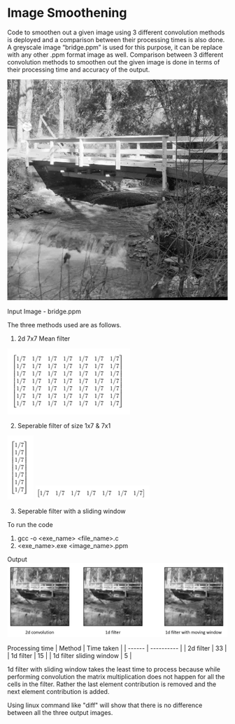 # Image Smoothening 
Code to smoothen out a given image using 3 different convolution methods is deployed and a comparison between their processing times is also done. A greyscale image “bridge.ppm” is used for this purpose, it can be replace with any other .ppm format image as well. Comparison between 3 different convolution methods to smoothen out the given image is done in terms of their processing time and accuracy of the output. 

![](images/bridge.png)

Input Image - bridge.ppm

The three methods used are as follows.
1. 2d 7x7 Mean filter

![](images/7x7_2d_filter.png)

2. Seperable filter of size 1x7 & 7x1

![](images/7x1.png)
![](images/1x7.png)

3. Seperable filter with a sliding window

To run the code
1. gcc -o <exe_name> <file_name>.c
2. <exe_name>.exe <image_name>.ppm

Output
![](images/output.png)

Processing time
| Method | Time taken |
| ------ | ---------- |
| 2d filter | 33 |
| 1d filter | 15 |
| 1d filter sliding window | 5 |

1d filter with sliding window takes the least time to process because while performing convolution the matrix multiplication does not happen for all the cells in the filter.
Rather the last element contribution is removed and the next element contribution is added.

Using linux command like "diff" will show that there is no difference between all the three output images.
